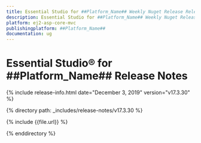 ```yaml
---
title: Essential Studio for ##Platform_Name## Weekly Nuget Release Release Notes  
description: Essential Studio for ##Platform_Name## Weekly Nuget Release Release Notes  
platform: ej2-asp-core-mvc
publishingplatform: ##Platform_Name##
documentation: ug
---
```


# Essential Studio&reg; for  ##Platform_Name##  Release Notes  

{% include release-info.html date="December 3, 2019"   version="v17.3.30"  %} 

{% directory path: _includes/release-notes/v17.3.30 %}

{% include {{file.url}} %}

{% enddirectory %}
